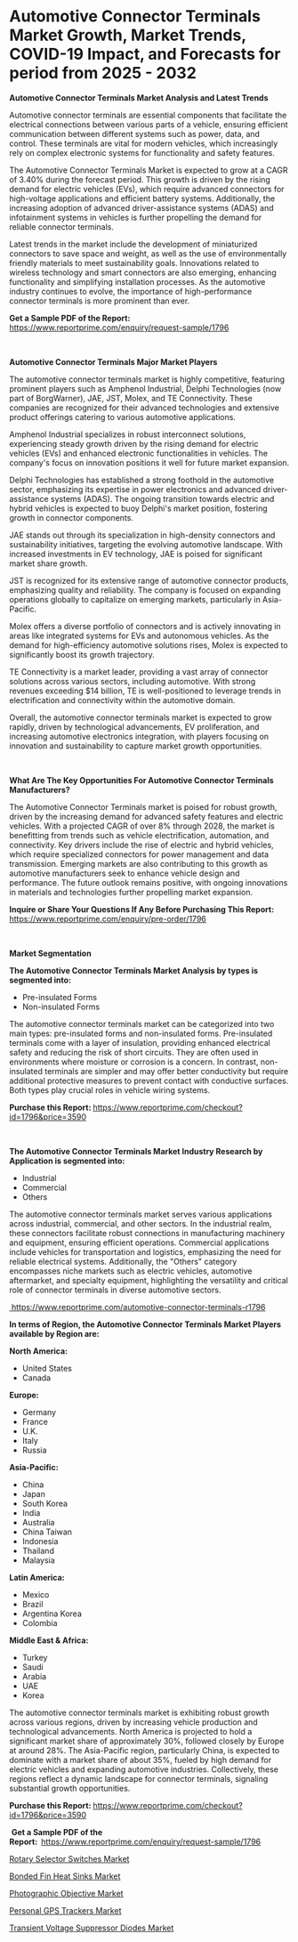 <p><h1>Automotive Connector Terminals Market Growth, Market Trends, COVID-19 Impact, and Forecasts for period from 2025 - 2032</h1></p><p><strong>Automotive Connector Terminals Market Analysis and Latest Trends</strong></p>
<p><p>Automotive connector terminals are essential components that facilitate the electrical connections between various parts of a vehicle, ensuring efficient communication between different systems such as power, data, and control. These terminals are vital for modern vehicles, which increasingly rely on complex electronic systems for functionality and safety features.</p><p>The Automotive Connector Terminals Market is expected to grow at a CAGR of 3.40% during the forecast period. This growth is driven by the rising demand for electric vehicles (EVs), which require advanced connectors for high-voltage applications and efficient battery systems. Additionally, the increasing adoption of advanced driver-assistance systems (ADAS) and infotainment systems in vehicles is further propelling the demand for reliable connector terminals.</p><p>Latest trends in the market include the development of miniaturized connectors to save space and weight, as well as the use of environmentally friendly materials to meet sustainability goals. Innovations related to wireless technology and smart connectors are also emerging, enhancing functionality and simplifying installation processes. As the automotive industry continues to evolve, the importance of high-performance connector terminals is more prominent than ever.</p></p>
<p><strong>Get a Sample PDF of the Report:&nbsp;</strong> <a href="https://www.reportprime.com/enquiry/request-sample/1796?utm_campaign=2176&utm_medium=2&utm_source=Github&utm_content=ia&utm_term=18032025&utm_id=automotive-connector-terminals">https://www.reportprime.com/enquiry/request-sample/1796</a></p>
<p>&nbsp;</p>
<p><strong>Automotive Connector Terminals Major Market Players</strong></p>
<p><p>The automotive connector terminals market is highly competitive, featuring prominent players such as Amphenol Industrial, Delphi Technologies (now part of BorgWarner), JAE, JST, Molex, and TE Connectivity. These companies are recognized for their advanced technologies and extensive product offerings catering to various automotive applications.</p><p>Amphenol Industrial specializes in robust interconnect solutions, experiencing steady growth driven by the rising demand for electric vehicles (EVs) and enhanced electronic functionalities in vehicles. The company's focus on innovation positions it well for future market expansion.</p><p>Delphi Technologies has established a strong foothold in the automotive sector, emphasizing its expertise in power electronics and advanced driver-assistance systems (ADAS). The ongoing transition towards electric and hybrid vehicles is expected to buoy Delphi's market position, fostering growth in connector components.</p><p>JAE stands out through its specialization in high-density connectors and sustainability initiatives, targeting the evolving automotive landscape. With increased investments in EV technology, JAE is poised for significant market share growth.</p><p>JST is recognized for its extensive range of automotive connector products, emphasizing quality and reliability. The company is focused on expanding operations globally to capitalize on emerging markets, particularly in Asia-Pacific.</p><p>Molex offers a diverse portfolio of connectors and is actively innovating in areas like integrated systems for EVs and autonomous vehicles. As the demand for high-efficiency automotive solutions rises, Molex is expected to significantly boost its growth trajectory.</p><p>TE Connectivity is a market leader, providing a vast array of connector solutions across various sectors, including automotive. With strong revenues exceeding $14 billion, TE is well-positioned to leverage trends in electrification and connectivity within the automotive domain.</p><p>Overall, the automotive connector terminals market is expected to grow rapidly, driven by technological advancements, EV proliferation, and increasing automotive electronics integration, with players focusing on innovation and sustainability to capture market growth opportunities.</p></p>
<p>&nbsp;</p>
<p><strong>What Are The Key Opportunities For Automotive Connector Terminals Manufacturers?</strong></p>
<p><p>The Automotive Connector Terminals market is poised for robust growth, driven by the increasing demand for advanced safety features and electric vehicles. With a projected CAGR of over 8% through 2028, the market is benefitting from trends such as vehicle electrification, automation, and connectivity. Key drivers include the rise of electric and hybrid vehicles, which require specialized connectors for power management and data transmission. Emerging markets are also contributing to this growth as automotive manufacturers seek to enhance vehicle design and performance. The future outlook remains positive, with ongoing innovations in materials and technologies further propelling market expansion.</p></p>
<p><strong>Inquire or Share Your Questions If Any Before Purchasing This Report:</strong> <a href="https://www.reportprime.com/enquiry/pre-order/1796?utm_campaign=2176&utm_medium=2&utm_source=Github&utm_content=ia&utm_term=18032025&utm_id=automotive-connector-terminals">https://www.reportprime.com/enquiry/pre-order/1796</a></p>
<p>&nbsp;</p>
<p><strong>Market Segmentation</strong></p>
<p><strong>The Automotive Connector Terminals Market Analysis by types is segmented into:</strong></p>
<p><ul><li>Pre-insulated Forms</li><li>Non-insulated Forms</li></ul></p>
<p><p>The automotive connector terminals market can be categorized into two main types: pre-insulated forms and non-insulated forms. Pre-insulated terminals come with a layer of insulation, providing enhanced electrical safety and reducing the risk of short circuits. They are often used in environments where moisture or corrosion is a concern. In contrast, non-insulated terminals are simpler and may offer better conductivity but require additional protective measures to prevent contact with conductive surfaces. Both types play crucial roles in vehicle wiring systems.</p></p>
<p><strong>Purchase this Report:&nbsp;</strong><a href="https://www.reportprime.com/checkout?id=1796&price=3590&utm_campaign=2176&utm_medium=2&utm_source=Github&utm_content=ia&utm_term=18032025&utm_id=automotive-connector-terminals">https://www.reportprime.com/checkout?id=1796&price=3590</a></p>
<p>&nbsp;</p>
<p><strong>The Automotive Connector Terminals Market Industry Research by Application is segmented into:</strong></p>
<p><ul><li>Industrial</li><li>Commercial</li><li>Others</li></ul></p>
<p><p>The automotive connector terminals market serves various applications across industrial, commercial, and other sectors. In the industrial realm, these connectors facilitate robust connections in manufacturing machinery and equipment, ensuring efficient operations. Commercial applications include vehicles for transportation and logistics, emphasizing the need for reliable electrical systems. Additionally, the "Others" category encompasses niche markets such as electric vehicles, automotive aftermarket, and specialty equipment, highlighting the versatility and critical role of connector terminals in diverse automotive sectors.</p></p>
<p><a href="https://www.reportprime.com/automotive-connector-terminals-r1796?utm_campaign=2176&utm_medium=2&utm_source=Github&utm_content=ia&utm_term=18032025&utm_id=automotive-connector-terminals">&nbsp;https://www.reportprime.com/automotive-connector-terminals-r1796</a></p>
<p><strong>In terms of Region, the Automotive Connector Terminals Market Players available by Region are:</strong></p>
<p>
    <p> <strong> North America: </strong>
        <ul>
            <li>United States</li>
            <li>Canada</li>
        </ul>
        </p> 
    <p> <strong> Europe: </strong>
        <ul>
            <li>Germany</li>
            <li>France</li>
            <li>U.K.</li>
            <li>Italy</li>
            <li>Russia</li>
        </ul>
        </p> 
    <p> <strong> Asia-Pacific: </strong>
        <ul>
            <li>China</li>
            <li>Japan</li>
            <li>South Korea</li>
            <li>India</li>
            <li>Australia</li>
            <li>China Taiwan</li>
            <li>Indonesia</li>
            <li>Thailand</li>
            <li>Malaysia</li>
        </ul>
        </p> 
    <p> <strong> Latin America: </strong>
        <ul>
            <li>Mexico</li>
            <li>Brazil</li>
            <li>Argentina Korea</li>
            <li>Colombia</li>
        </ul>
        </p> 
    <p> <strong> Middle East & Africa: </strong>
        <ul>
            <li>Turkey</li>
            <li>Saudi</li>
            <li>Arabia</li>
            <li>UAE</li>
            <li>Korea</li>
        </ul>
    </p>
    </p>
<p><p>The automotive connector terminals market is exhibiting robust growth across various regions, driven by increasing vehicle production and technological advancements. North America is projected to hold a significant market share of approximately 30%, followed closely by Europe at around 28%. The Asia-Pacific region, particularly China, is expected to dominate with a market share of about 35%, fueled by high demand for electric vehicles and expanding automotive industries. Collectively, these regions reflect a dynamic landscape for connector terminals, signaling substantial growth opportunities.</p></p>
<p><strong>Purchase this Report: </strong><a href="https://www.reportprime.com/checkout?id=1796&price=3590&utm_campaign=2176&utm_medium=2&utm_source=Github&utm_content=ia&utm_term=18032025&utm_id=automotive-connector-terminals">https://www.reportprime.com/checkout?id=1796&price=3590</a></p>
<p>&nbsp;<strong>Get a Sample PDF of the Report:&nbsp;&nbsp;</strong><a href="https://www.reportprime.com/enquiry/request-sample/1796?utm_campaign=2176&utm_medium=2&utm_source=Github&utm_content=ia&utm_term=18032025&utm_id=automotive-connector-terminals">https://www.reportprime.com/enquiry/request-sample/1796</a></p>
<p><strong></strong></p>
<p><p><a href="https://github.com/cayposshefin/Market-Research-Report-List-1/blob/main/rotary-selector-switches-market.md?utm_campaign=2176&utm_medium=2&utm_source=Github&utm_content=ia&utm_term=18032025&utm_id=automotive-connector-terminals">Rotary Selector Switches Market</a></p><p><a href="https://github.com/busamoleankk/Market-Research-Report-List-1/blob/main/bonded-fin-heat-sinks-market.md?utm_campaign=2176&utm_medium=2&utm_source=Github&utm_content=ia&utm_term=18032025&utm_id=automotive-connector-terminals">Bonded Fin Heat Sinks Market</a></p><p><a href="https://github.com/leoustolja/Market-Research-Report-List-1/blob/main/photographic-objective-market.md?utm_campaign=2176&utm_medium=2&utm_source=Github&utm_content=ia&utm_term=18032025&utm_id=automotive-connector-terminals">Photographic Objective Market</a></p><p><a href="https://github.com/kanetaerkid/Market-Research-Report-List-1/blob/main/personal-gps-trackers-market.md?utm_campaign=2176&utm_medium=2&utm_source=Github&utm_content=ia&utm_term=18032025&utm_id=automotive-connector-terminals">Personal GPS Trackers Market</a></p><p><a href="https://github.com/madethkijori/Market-Research-Report-List-1/blob/main/transient-voltage-suppressor-diodes-market.md?utm_campaign=2176&utm_medium=2&utm_source=Github&utm_content=ia&utm_term=18032025&utm_id=automotive-connector-terminals">Transient Voltage Suppressor Diodes Market</a></p></p>